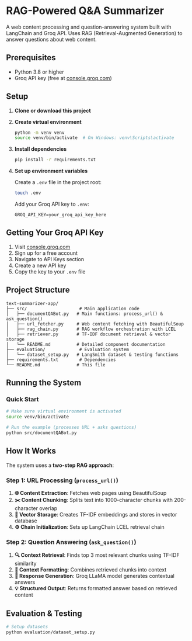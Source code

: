 # RAG-Powered Q&A Summarizer

A web content processing and question-answering system built with LangChain and Groq API. Uses RAG (Retrieval-Augmented Generation) to answer questions about web content.

## Prerequisites

- Python 3.8 or higher
- Groq API key (free at [console.groq.com](https://console.groq.com))

## Setup

1. **Clone or download this project**

2. **Create virtual environment**
   ```bash
   python -m venv venv
   source venv/bin/activate  # On Windows: venv\Scripts\activate
   ```

3. **Install dependencies**
   ```bash
   pip install -r requirements.txt
   ```

4. **Set up environment variables**
   
   Create a `.env` file in the project root:
   ```bash
   touch .env
   ```
   
   Add your Groq API key to `.env`:
   ```
   GROQ_API_KEY=your_groq_api_key_here
   ```

## Getting Your Groq API Key

1. Visit [console.groq.com](https://console.groq.com)
2. Sign up for a free account
3. Navigate to API Keys section
4. Create a new API key
5. Copy the key to your `.env` file

## Project Structure

```
text-summarizer-app/
├── src/                    # Main application code
│   ├── documentQABot.py   # Main functions: process_url() & ask_question()
│   ├── url_fetcher.py     # Web content fetching with BeautifulSoup
│   ├── rag_chain.py       # RAG workflow orchestration with LCEL
│   ├── retriever.py       # TF-IDF document retrieval & vector storage
│   └── README.md          # Detailed component documentation
├── evaluation/             # Evaluation system
│   └── dataset_setup.py   # LangSmith dataset & testing functions
├── requirements.txt        # Dependencies
└── README.md              # This file
```

## Running the System

### Quick Start
```bash
# Make sure virtual environment is activated
source venv/bin/activate

# Run the example (processes URL + asks questions)
python src/documentQABot.py
```

## How It Works

The system uses a **two-step RAG approach**:

### Step 1: URL Processing (`process_url()`)
1. **🌐 Content Extraction**: Fetches web pages using BeautifulSoup
2. **✂️ Content Chunking**: Splits text into 1000-character chunks with 200-character overlap
3. **🔢 Vector Storage**: Creates TF-IDF embeddings and stores in vector database
4. **⚙️ Chain Initialization**: Sets up LangChain LCEL retrieval chain

### Step 2: Question Answering (`ask_question()`)
1. **🔍 Context Retrieval**: Finds top 3 most relevant chunks using TF-IDF similarity
2. **📝 Context Formatting**: Combines retrieved chunks into context
3. **🤖 Response Generation**: Groq LLaMA model generates contextual answers
4. **💡 Structured Output**: Returns formatted answer based on retrieved content


## Evaluation & Testing

```bash
# Setup datasets
python evaluation/dataset_setup.py
```

